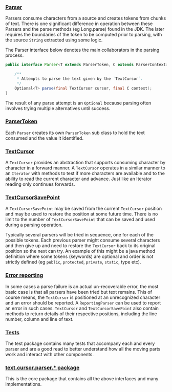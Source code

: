 ### [Parser](https://github.com/mP1/walkingkooka/blob/master/src/main/java/walkingkooka/text/cursor/Parser.java)
Parsers consume characters from a source and creates tokens from chunks of text. There is one significant difference in
operation between these Parsers and the parse methods (eg Long.parse) found in the JDK. The later requires the
boundaries of the token to be computed prior to parsing, with the source `String` extracted using some logic.

The Parser interface below denotes the main collaborators in the parsing process.

```java
public interface Parser<T extends ParserToken, C extends ParserContext> {

    /**
     * Attempts to parse the text given by the `TextCursor`.
     */
    Optional<T> parse(final TextCursor cursor, final C context);
}
```

The result of any parse attempt is an `Optional` because parsing often involves trying multiple alternatives until success.



### [ParserToken](https://github.com/mP1/walkingkooka/blob/master/src/main/java/walkingkooka/text/cursor/ParserToken.java)
Each `Parser` creates its own `ParserToken` sub class to hold the text consumed and the value it identified.



### [TextCursor](https://github.com/mP1/walkingkooka/blob/master/src/main/java/walkingkooka/text/cursor/TextCursor.java)
A `TextCursor` provides an abstraction that supports consuming character by character in a forward manner. A `TextCursor`
operates in a similar manner to an `Iterator` with methods to test if more characters are available and to the ability
to read the current character and advance. Just like an Iterator reading only continues forwards.



### [TextCursorSavePoint](https://github.com/mP1/walkingkooka/blob/master/src/main/java/walkingkooka/text/cursor/TextCursorSavePoint.java)
A `TextCursorSavePoint` may be saved from the current `TextCursor` position and may be used to restore the position at
some future time. There is no limit to the number of `TextCursorSavePoint` that can be saved and used during a parsing
operation.

Typically several parsers will be tried in sequence, one for each of the possible tokens. Each previous parser might 
consume several characters and then give up and need to restore the `TextCursor` back to its original position so the
next can try. An example of this might be a java method definition where some tokens (keywords) are optional and order
is not strictly defined (eg `public`, `protected`, `private`, `static`, type etc).



### [Error reporting](https://github.com/mP1/walkingkooka/blob/master/src/main/java/walkingkooka/text/cursor/parser/ReportingParser.java)
In some cases a parse failure is an actual un-recoverable error, the most basic case is that all parsers have been tried
but text remains. This of course means, the `TextCursor` is positioned at an unrecognized character and an error should
be reported. A `ReportingParser` can be used to report an error in such cases. `TextCursor` and `TextCursorSavePoint`
also contain methods to return details of their respective positions, including the line number, column and line of text.



### [Tests](https://github.com/mP1/walkingkooka/tree/master/src/test/java/walkingkooka/text/cursor/parser)
The test package contains many tests that accompany each and every parser and are a good read to better understand how
all the moving parts work and interact with other components.



### [text.cursor.parser.* package](https://github.com/mP1/walkingkooka/tree/master/src/main/java/walkingkooka/text/cursor/parser)
This is the core package that contains all the above interfaces and many implementations.

